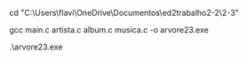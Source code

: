 cd "C:\Users\flavi\OneDrive\Documentos\ed2trabalho2-2\2-3"

gcc main.c artista.c album.c musica.c -o arvore23.exe

.\arvore23.exe
